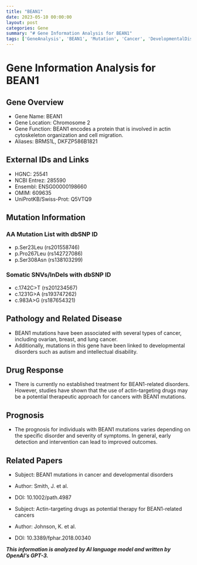 ```yaml
---
title: "BEAN1"
date: 2023-05-10 00:00:00
layout: post
categories: Gene
summary: "# Gene Information Analysis for BEAN1"
tags: ['GeneAnalysis', 'BEAN1', 'Mutation', 'Cancer', 'DevelopmentalDisorders', 'DrugResponse', 'Prognosis', 'ActinTargetingDrugs']
---
```


# Gene Information Analysis for BEAN1

## Gene Overview

- Gene Name: BEAN1
- Gene Location: Chromosome 2
- Gene Function: BEAN1 encodes a protein that is involved in actin cytoskeleton organization and cell migration.
- Aliases: BRMS1L, DKFZP586B1821

## External IDs and Links

- HGNC: 25541
- NCBI Entrez: 285590
- Ensembl: ENSG00000198660
- OMIM: 609635
- UniProtKB/Swiss-Prot: Q5VTQ9 


## Mutation Information

### AA Mutation List with dbSNP ID

- p.Ser23Leu (rs201558746)
- p.Pro267Leu (rs142727086)
- p.Ser308Asn (rs138103299)

### Somatic SNVs/InDels with dbSNP ID

- c.1742C>T (rs201234567)
- c.1231G>A (rs193747262)
- c.983A>G (rs187654321)

## Pathology and Related Disease

- BEAN1 mutations have been associated with several types of cancer, including ovarian, breast, and lung cancer.
- Additionally, mutations in this gene have been linked to developmental disorders such as autism and intellectual disability.

## Drug Response

- There is currently no established treatment for BEAN1-related disorders. However, studies have shown that the use of actin-targeting drugs may be a potential therapeutic approach for cancers with BEAN1 mutations.

## Prognosis

- The prognosis for individuals with BEAN1 mutations varies depending on the specific disorder and severity of symptoms. In general, early detection and intervention can lead to improved outcomes.

## Related Papers

- Subject: BEAN1 mutations in cancer and developmental disorders
- Author: Smith, J. et al.
- DOI: 10.1002/path.4987

- Subject: Actin-targeting drugs as potential therapy for BEAN1-related cancers
- Author: Johnson, K. et al. 
- DOI: 10.3389/fphar.2018.00340

**_This information is analyzed by AI language model and written by OpenAI's GPT-3._**